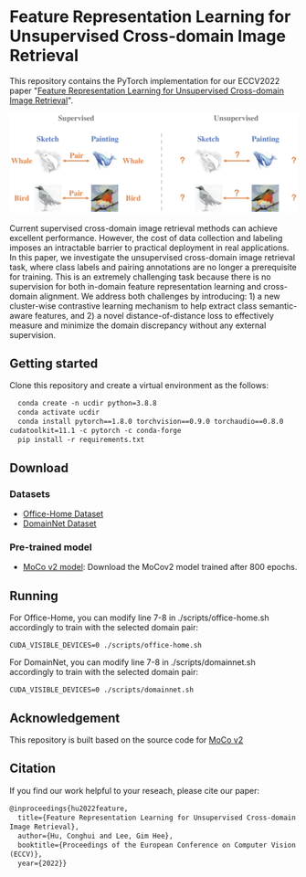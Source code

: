 # Feature Representation Learning for Unsupervised Cross-domain Image Retrieval

This repository contains the PyTorch implementation for our ECCV2022 paper "[Feature Representation Learning for Unsupervised Cross-domain Image Retrieval](https://arxiv.org/abs/2207.09721)".

![teaser](teaser.jpg)

Current supervised cross-domain image retrieval methods can achieve excellent performance. However, the cost of data collection and labeling imposes an intractable barrier to practical deployment in real applications. In this paper, we investigate the unsupervised cross-domain image retrieval task, where class labels and pairing annotations are no longer a prerequisite for training. This is an extremely challenging task because there is no supervision for both in-domain feature representation learning and cross-domain alignment. We address both challenges by introducing: 1) a new cluster-wise contrastive learning mechanism to help extract class semantic-aware features, and 2) a novel distance-of-distance loss to effectively measure and minimize the domain discrepancy without any external supervision.

## Getting started
Clone this repository and create a virtual environment as the follows:
```
  conda create -n ucdir python=3.8.8
  conda activate ucdir
  conda install pytorch==1.8.0 torchvision==0.9.0 torchaudio==0.8.0 cudatoolkit=11.1 -c pytorch -c conda-forge
  pip install -r requirements.txt
```
## Download
### Datasets
* [Office-Home Dataset](https://www.hemanthdv.org/officeHomeDataset.html)
* [DomainNet Dataset](http://ai.bu.edu/M3SDA/)
### Pre-trained model
* [MoCo v2 model](https://github.com/facebookresearch/moco): Download the MoCov2 model trained after 800 epochs.


## Running
For Office-Home, you can modify line 7-8 in ./scripts/office-home.sh accordingly to train with the selected domain pair:
```
CUDA_VISIBLE_DEVICES=0 ./scripts/office-home.sh
```

For DomainNet, you can modify line 7-8 in ./scripts/domainnet.sh accordingly to train with the selected domain pair:
```
CUDA_VISIBLE_DEVICES=0 ./scripts/domainnet.sh
```

## Acknowledgement
This repository is built based on the source code for [MoCo v2](https://github.com/facebookresearch/moco)

## Citation
If you find our work helpful to your reseach, please cite our paper:
```
@inproceedings{hu2022feature,
  title={Feature Representation Learning for Unsupervised Cross-domain Image Retrieval},
  author={Hu, Conghui and Lee, Gim Hee},
  booktitle={Proceedings of the European Conference on Computer Vision (ECCV)},
  year={2022}}
```